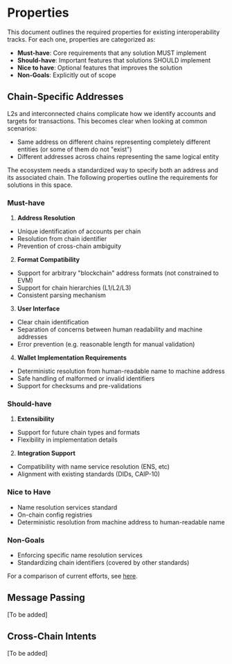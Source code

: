 # Properties

This document outlines the required properties for existing interoperability tracks. For each one, properties are categorized as:

- **Must-have**: Core requirements that any solution MUST implement
- **Should-have**: Important features that solutions SHOULD implement
- **Nice to have**: Optional features that improves the solution
- **Non-Goals**: Explicitly out of scope

## Chain-Specific Addresses

L2s and interconnected chains complicate how we identify accounts and targets for transactions. This becomes clear when looking at common scenarios:
* Same address on different chains representing completely different entities (or some of them do not "exist")
* Different addresses across chains representing the same logical entity

The ecosystem needs a standardized way to specify both an address and its associated chain. The following properties outline the requirements for solutions in this space.

### Must-have

1. **Address Resolution**
- Unique identification of accounts per chain
- Resolution from chain identifier
- Prevention of cross-chain ambiguity

2. **Format Compatibility**
- Support for arbitrary "blockchain" address formats (not constrained to EVM)
- Support for chain hierarchies (L1/L2/L3)
- Consistent parsing mechanism

3. **User Interface**
- Clear chain identification
- Separation of concerns between human readability and machine addresses
- Error prevention (e.g. reasonable length for manual validation)

4. **Wallet Implementation Requirements**
- Deterministic resolution from human-readable name to machine address
- Safe handling of malformed or invalid identifiers
- Support for checksums and pre-validations

### Should-have

1. **Extensibility**
- Support for future chain types and formats
- Flexibility in implementation details

2. **Integration Support**
- Compatibility with name service resolution (ENS, etc)
- Alignment with existing standards (DIDs, CAIP-10)

### Nice to Have

- Name resolution services standard
- On-chain config registries
- Deterministic resolution from machine address to human-readable name

### Non-Goals

- Enforcing specific name resolution services
- Standardizing chain identifiers (covered by other standards)

For a comparison of current efforts, see [here](./docs/addresses-current-efforts.md).

## Message Passing

[To be added]

## Cross-Chain Intents

[To be added]
